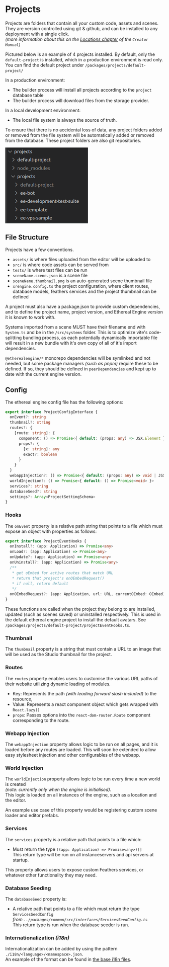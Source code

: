 # Projects

Projects are folders that contain all your custom code, assets and scenes.
They are version controlled using git & github, and can be installed to any deployment
with a single click.  
_(more information about this on the [Locations chapter](../02_creator/01_concepts/02_locations.md) of the `Creator Manual`)_

Pictured below is an example of 4 projects installed.
By default, only the `default-project` is installed, which in a production environment is read only.
You can find the default project under `/packages/projects/default-project/`

In a production environment:
- The builder process will install all projects according to the `project` database table
- The builder process will download files from the storage provider.

In a local development environment:
- The local file system is always the source of truth.

To ensure that there is no accidental loss of data, any project folders added or removed from the file system will be automatically added or removed from the database. These project folders are also git repositories.

![](./images/projects-folder.png)

## File Structure
Projects have a few conventions.
- `assets/` is where files uploaded from the editor will be uploaded to
- `src/` is where code assets can be served from
- `tests/` is where test files can be run
- `sceneName.scene.json` is a scene file
- `sceneName.thumbnail.png` is an auto-generated scene thumbnail file
- `xrengine.config.ts` the project configuration, where client routes, database models, feathers services and the project thumbnail can be defined

A project must also have a package.json to provide custom dependencies, and to define the project name, project version, and Ethereal Engine version it is known to work with.

Systems imported from a scene MUST have their filename end with `System.ts` and be in the `/src/systems` folder.
This is to optimize vite's code-splitting bundling process, as each potentially dynamically importable file will result in a new bundle with it's own copy of all of it's import dependencies.

`@etherealengine/*` monorepo dependencies will be symlinked and not needed, but some package managers _(such as pnpm)_ require these to be defined.
If so, they should be defined in `peerDependencies` and kept up to date with the current engine version.

## Config
The ethereal engine config file has the following options:

```ts
export interface ProjectConfigInterface {
  onEvent?: string
  thumbnail?: string
  routes?: {
    [route: string]: {
      component: () => Promise<{ default: (props: any) => JSX.Element }>
      props?: {
        [x: string]: any
        exact?: boolean
      }
    }
  }
  webappInjection?: () => Promise<{ default: (props: any) => void | JSX.Element }>
  worldInjection?: () => Promise<{ default: () => Promise<void> }>
  services?: string
  databaseSeed?: string
  settings?: Array<ProjectSettingSchema>
}
```

### Hooks
The `onEvent` property is a relative path string that points to a file which 
must expose an object with properties as follows:

```ts
export interface ProjectEventHooks {
  onInstall?: (app: Application) => Promise<any>
  onLoad?: (app: Application) => Promise<any>
  onUpdate?: (app: Application) => Promise<any>
  onUninstall?: (app: Application) => Promise<any>
  /**
   * get oEmbed for active routes that match URL
   * return that project's onOEmbedRequest()
   * if null, return default
   */
  onOEmbedRequest?: (app: Application, url: URL, currentOEmbed: OEmbed) => Promise<OEmbed | null>
}
```

These functions are called when the project they belong to are installed, 
updated (such as scenes saved) or uninstalled respectively. This is used in the 
default ethereal engine project to install the default avatars. 
See `/packages/projects/default-project/projectEventHooks.ts`.

### Thumbnail
The `thumbnail` property is a string that must contain a URL to an image that will be used as the Studio thumbnail for the project.

### Routes
The `routes` property enables users to customise the various URL paths of their website utilizing dynamic loading of modules.
- Key: Represents the path _(with leading forward slash included)_ to the resource,
- Value: Represents a react component object which gets wrapped with `React.lazy()`
- `props`: Passes options into the `react-dom-router.Route` component corresponding to the route.

### Webapp Injection
The `webappInjection` property allows logic to be run on all pages, and it is loaded before any routes are loaded.
This will soon be extended to allow easy stylesheet injection and other configurables of the webapp.

### World Injection
The `worldInjection` property allows logic to be run every time a new world is created  
_(note: currently only when the engine is initialised)_.  
This logic is loaded on all instances of the engine, such as a location and the editor.  

An example use case of this property would be registering custom scene loader and editor prefabs.

### Services
The `services` property is a relative path that points to a file which:
- Must return the type `((app: Application) => Promise<any>)[]`  
  This return type will be run on all instanceservers and api servers at startup.

This property allows users to expose custom Feathers services, or whatever other functionality they may need.

### Database Seeding
The `databaseSeed` property is:
- A relative path that points to a file which must return the type `ServicesSeedConfig`  
  _from `../packages/common/src/interfaces/ServicesSeedConfig.ts`_  
  This return type is run when the database seeder is run.

### Internationalization _(i18n)_
Internationalization can be added by using the pattern `./i18n/<language>/<namespace>.json`.  
An example of the format can be found in [the base i18n files](https://github.com/etherealengine/etherealengine/tree/dev/packages/client-core/i18n).
